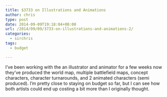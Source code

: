 ```yaml
---
title: $3733 on Illustrations and Animations
author: chris
type: post
date: 2014-09-09T19:18:04+00:00
url: /2014/09/09/3733-on-illustrations-and-animations-2/
categories:
  - sirchris
tags:
  - budget

---
```

I&#8217;ve been working with the an illustrator and animator for a few weeks now they&#8217;ve produced the world map, multiple battlefield maps, concept characters, character turnarounds, and 2 animated characters (semi produced). I&#8217;m pretty close to staying on budget so far, but I can see how both artists could end up costing a bit more than I originally thought.